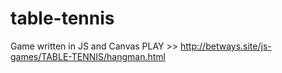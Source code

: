 # table-tennis
Game written in JS and Canvas
PLAY >> http://betways.site/js-games/TABLE-TENNIS/hangman.html
